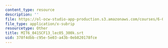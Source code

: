 ```yaml
---
content_type: resource
description: ''
file: https://ol-ocw-studio-app-production.s3.amazonaws.com/courses/6-041sc-probabilistic-systems-analysis-and-applied-probability-fall-2013/378f4dbbc95e5e03a43b0eb820178fce_MIT6_041SCF13_lec05_300k.vtt
file_type: application/x-subrip
resourcetype: Other
title: MIT6_041SCF13_lec05_300k.srt
uid: 378f4dbb-c95e-5e03-a43b-0eb820178fce
---
```

